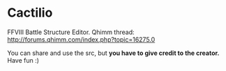 # Cactilio
FFVIII Battle Structure Editor. Qhimm thread: http://forums.qhimm.com/index.php?topic=16275.0

You can share and use the src, but __you have to give credit to the creator.__ Have fun :)
